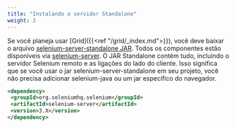 ```yaml
---
title: "Instalando o servidor Standalone"
weight: 3
---
```


Se você planeja usar [Grid]({{<ref "/grid/_index.md">}}), você deve baixar o
arquivo [selenium-server-standalone JAR](//selenium.dev/downloads/).
  Todos os componentes estão disponíveis via
  [selenium-server](//repo1.maven.org/maven2/org/seleniumhq/selenium/selenium-server/).
  O JAR Standalone contém tudo, incluindo o servidor Selenium remoto
  e as ligações do lado do cliente.
  Isso significa que se você usar o jar selenium-server-standalone
  em seu projeto, você não precisa adicionar selenium-java
  ou um jar específico do navegador.

 ```xml
<dependency>
  <groupId>org.seleniumhq.selenium</groupId>
  <artifactId>selenium-server</artifactId>
  <version>3.X</version>
</dependency>
```
